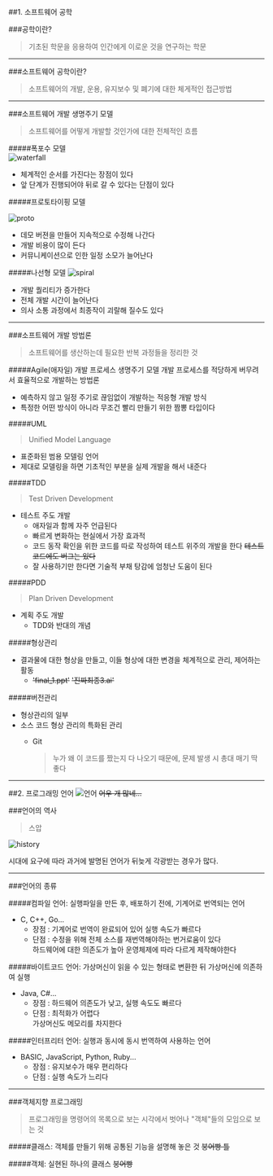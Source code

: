 ##1. 소프트웨어 공학

###공학이란?
>기초된 학문을 응용하여 인간에게 이로운 것을 연구하는 학문

---

###소프트웨어 공학이란?
>소프트웨어의 개발, 운용, 유지보수 및 폐기에 대한 체게적인 접근방법

---

###소프트웨어 개발 생명주기 모델
>소프트웨어를 어떻게 개발할 것인가에 대한 전체적인 흐름

#####폭포수 모델  
![waterfall](https://github.com/Ekutz/Fast_Campus_JS/blob/master/170113/imgs/waterfall.png?raw=true)

- 체계적인 순서를 가진다는 장점이 있다
- 앞 단계가 진행되어야 뒤로 갈 수 있다는 단점이 있다

#####프로토타이핑 모델

![proto](https://github.com/Ekutz/Fast_Campus_JS/blob/master/170113/imgs/proto.jpg?raw=true)

- 데모 버젼을 만들어 지속적으로 수정해 나간다
- 개발 비용이 많이 든다
- 커뮤니케이션으로 인한 일정 소모가 늘어난다

#####나선형 모델
![spiral](https://github.com/Ekutz/Fast_Campus_JS/blob/master/170113/imgs/spiral.png?raw=true)

- 개발 퀄리티가 증가한다
- 전체 개발 시간이 늘어난다
- 의사 소통 과정에서 최종작이 괴랄해 질수도 있다

---

###소프트웨어 개발 방법론
>소프트웨어를 생산하는데 필요한 반복 과정들을 정리한 것

#####Agile(애자일) 개발 프로세스
생명주기 모델 개발 프로세스를 적당하게 버무려서 효율적으로 개발하는 방법론

- 예측하지 않고 일정 주기로 끊임없이 개발하는 적응형 개발 방식  
- 특정한 어떤 방식이 아니라 무조건 빨리 만들기 위한 짬뽕 타입이다

#####UML
>Unified Model Language

- 표준화된 범용 모델링 언어
- 제대로 모델링을 하면 기초적인 부분을 실제 개발을 해서 내준다

#####TDD
>Test Driven Development

- 테스트 주도 개발
	- 애자일과 함께 자주 언급된다
	- 빠르게 변화하는 현실에서 가장 효과적
	- 코드 동작 확인을 위한 코드를 따로 작성하여 테스트 위주의 개발을 한다 <del>테스트 코드에도 버그는 있다</del>
	- 잘 사용하기만 한다면 기술적 부채 탕감에 엄청난 도움이 된다

#####PDD
>Plan Driven Development

- 계획 주도 개발
	- TDD와 반대의 개념

#####형상관리

- 결과물에 대한 형상을 만들고, 이들 형상에 대한 변경을 체계적으로 관리, 제어하는 활동
	- <del>'final_1.ppt'</del> <del>'진짜최종3.ai'</del>

#####버전관리
- 형상관리의 일부
- 소스 코드 형상 관리의 특화된 관리
	- Git

		>누가 왜 이 코드를 짰는지 다 나오기 때문에, 문제 발생 시 총대 매기 딱 좋다

---

##2. 프로그래밍 언어
![언어](https://github.com/Ekutz/Fast_Campus_JS/blob/master/170113/imgs/language.png?raw=true) <del>어우 개 많네...</del>

###언어의 역사
>스압

![history](https://github.com/Ekutz/Fast_Campus_JS/blob/master/170113/imgs/history.jpg?raw=true)

시대에 요구에 따라 과거에 발명된 언어가 뒤늦게 각광받는 경우가 많다.

---

###언어의 종류

#####컴파일 언어: 실행파일을 만든 후, 배포하기 전에, 기계어로 번역되는 언어
- C, C++, Go...
	- 장점 : 기계어로 번역이 완료되어 있어 실행 속도가 빠르다
	- 단점 : 수정을 위해 전체 소스를 재번역해야하는 번거로움이 있다<br/>하드웨어에 대한 의존도가 높아 운영체제에 따라 다르게 제작해야한다

#####바이트코드 언어: 가상머신이 읽을 수 있는 형태로 변환한 뒤 가상머신에 의존하여 실행
- Java, C#...
	- 장점 : 하드웨어 의존도가 낮고, 실행 속도도 빠르다
	- 단점 : 최적화가 어렵다<br/>가상머신도 메모리를 차지한다

#####인터프리터 언어: 실행과 동시에 동시 번역하여 사용하는 언어
- BASIC, JavaScript, Python, Ruby...
	- 장점 : 유지보수가 매우 편리하다
	- 단점 : 실행 속도가 느리다

---

###객체지향 프로그래밍
>프로그래밍을 명령어의 목록으로 보는 시각에서 벗어나 "객체"들의 모임으로 보는 것

#####클래스: 객체를 만들기 위해 공통된 기능을 설명해 놓은 것 <del>붕어빵 틀</del>


#####객체: 실현된 하나의 클래스 <del>붕어빵</del>

